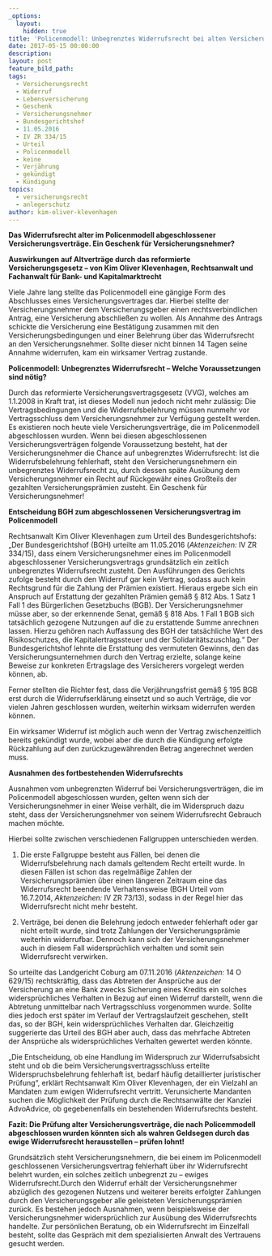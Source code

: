 ```yaml
---
_options:
  layout:
    hidden: true
title: 'Policenmodell: Unbegrenztes Widerrufsrecht bei alten Versicherungsverträgen?'
date: 2017-05-15 00:00:00
description:
layout: post
feature_bild_path:
tags:
  - Versicherungsrecht
  - Widerruf
  - Lebensversicherung
  - Geschenk
  - Versicherungsnehmer
  - Bundesgerichtshof
  - 11.05.2016
  - IV ZR 334/15
  - Urteil
  - Policenmodell
  - keine
  - Verjährung
  - gekündigt
  - Kündigung
topics:
  - versicherungsrecht
  - anlegerschutz
author: kim-oliver-klevenhagen
---
```



**Das Widerrufsrecht alter im Policenmodell abgeschlossener Versicherungsvertr&auml;ge. Ein Geschenk f&uuml;r Versicherungsnehmer?**

**Auswirkungen auf Altvertr&auml;ge durch das reformierte Versicherungsgesetz – von Kim Oliver Klevenhagen, Rechtsanwalt und Fachanwalt f&uuml;r Bank- und Kapitalmarktrecht**

Viele Jahre lang stellte das Policenmodell eine g&auml;ngige Form des Abschlusses eines Versicherungsvertrages dar. Hierbei stellte der Versicherungsnehmer dem Versicherungsgeber einen rechtsverbindlichen Antrag, eine Versicherung abschlie&szlig;en zu wollen. Als Annahme des Antrags schickte die Versicherung eine Best&auml;tigung zusammen mit den Versicherungsbedingungen und einer Belehrung &uuml;ber das Widerrufsrecht an den Versicherungsnehmer. Sollte dieser nicht binnen 14 Tagen seine Annahme widerrufen, kam ein wirksamer Vertrag zustande.&nbsp;

**Policenmodell: Unbegrenztes Widerrufsrecht – Welche Voraussetzungen sind n&ouml;tig?**

Durch das reformierte Versicherungsvertragsgesetz (VVG), welches am 1.1.2008 in Kraft trat, ist dieses Modell nun jedoch nicht mehr zul&auml;ssig: Die Vertragsbedingungen und die Widerrufsbelehrung m&uuml;ssen nunmehr vor Vertragsschluss dem Versicherungsnehmer zur Verf&uuml;gung gestellt werden. Es existieren noch heute viele Versicherungsvertr&auml;ge, die im Policenmodell abgeschlossen wurden. Wenn bei diesen abgeschlossenen Versicherungsvertr&auml;gen folgende Voraussetzung besteht, hat der Versicherungsnehmer die Chance auf unbegrenztes Widerrufsrecht: Ist die Widerrufsbelehrung fehlerhaft, steht den Versicherungsnehmern ein unbegrenztes Widerrufsrecht zu, durch dessen sp&auml;te Aus&uuml;bung dem Versicherungsnehmer ein Recht auf R&uuml;ckgew&auml;hr eines Gro&szlig;teils der gezahlten Versicherungspr&auml;mien zusteht. Ein Geschenk f&uuml;r Versicherungsnehmer!

**Entscheidung BGH zum abgeschlossenen Versicherungsvertrag im Policenmodell**

Rechtsanwalt Kim Oliver Klevenhagen zum Urteil des Bundesgerichtshofs: „Der Bundesgerichtshof (BGH) urteilte am 11.05.2016 (*Aktenzeichen:*&nbsp;IV ZR 334/15), dass einem Versicherungsnehmer eines im Policenmodell abgeschlossener Versicherungsvertrags grunds&auml;tzlich ein zeitlich unbegrenztes Widerrufsrecht zusteht. Den Ausf&uuml;hrungen des Gerichts zufolge besteht durch den Widerruf gar kein Vertrag, sodass auch kein Rechtsgrund f&uuml;r die Zahlung der Pr&auml;mien existiert. Hieraus ergebe sich ein Anspruch auf Erstattung der gezahlten Pr&auml;mien gem&auml;&szlig; &sect; 812 Abs. 1 Satz 1 Fall 1 des B&uuml;rgerlichen Gesetzbuchs (BGB). Der Versicherungsnehmer m&uuml;sse aber, so der erkennende Senat, gem&auml;&szlig; &sect; 818 Abs. 1 Fall 1 BGB sich tats&auml;chlich gezogene Nutzungen auf die zu erstattende Summe anrechnen lassen. Hierzu geh&ouml;ren nach Auffassung des BGH der tats&auml;chliche Wert des Risikoschutzes, die Kapitalertragssteuer und der Solidarit&auml;tszuschlag.“ Der Bundesgerichtshof lehnte die Erstattung des vermuteten Gewinns, den das Versicherungsunternehmen durch den Vertrag erzielte, solange keine Beweise zur konkreten Ertragslage des Versicherers vorgelegt werden k&ouml;nnen, ab.

Ferner stellten die Richter fest, dass die Verj&auml;hrungsfrist gem&auml;&szlig; &sect; 195 BGB erst durch die Widerrufserkl&auml;rung einsetzt und so auch Vertr&auml;ge, die vor vielen Jahren geschlossen wurden, weiterhin wirksam widerrufen werden k&ouml;nnen.&nbsp;

Ein wirksamer Widerruf ist m&ouml;glich auch wenn der Vertrag zwischenzeitlich bereits gek&uuml;ndigt wurde, wobei aber die durch die K&uuml;ndigung erfolgte R&uuml;ckzahlung auf den zur&uuml;ckzugew&auml;hrenden Betrag angerechnet werden muss.

**Ausnahmen des fortbestehenden Widerrufsrechts**

Ausnahmen vom unbegrenzten Widerruf bei Versicherungsvertr&auml;gen, die im Policenmodell abgeschlossen wurden, gelten wenn sich der Versicherungsnehmer in einer Weise verh&auml;lt, die im Widerspruch dazu steht, dass der Versicherungsnehmer von seinem Widerrufsrecht Gebrauch machen m&ouml;chte.&nbsp;

Hierbei sollte zwischen verschiedenen Fallgruppen unterschieden werden.&nbsp;

1. Die erste Fallgruppe besteht aus F&auml;llen, bei denen die Widerrufsbelehrung nach damals geltendem Recht erteilt wurde. In diesen F&auml;llen ist schon das regelm&auml;&szlig;ige Zahlen der Versicherungspr&auml;mien &uuml;ber einen l&auml;ngeren Zeitraum eine das Widerrufsrecht beendende Verhaltensweise (BGH Urteil vom 16.7.2014,&nbsp;*Aktenzeichen:*&nbsp;IV ZR 73/13), sodass in der Regel hier das Widerrufsrecht nicht mehr besteht.&nbsp;

2. Vertr&auml;ge, bei denen die Belehrung jedoch entweder fehlerhaft oder gar nicht erteilt wurde, sind trotz Zahlungen der Versicherungspr&auml;mie weiterhin widerrufbar. Dennoch kann sich der Versicherungsnehmer auch in diesem Fall widerspr&uuml;chlich verhalten und somit sein Widerrufsrecht verwirken.&nbsp;

So urteilte das Landgericht Coburg am 07.11.2016 (*Aktenzeichen:*&nbsp;14 O 629/15) rechtskr&auml;ftig, dass das Abtreten der Anspr&uuml;che aus der Versicherung an eine Bank zwecks Sicherung eines Kredits ein solches widerspr&uuml;chliches Verhalten in Bezug auf einen Widerruf darstellt, wenn die Abtretung unmittelbar nach Vertragsschluss vorgenommen wurde. Sollte dies jedoch erst sp&auml;ter im Verlauf der Vertragslaufzeit geschehen, stellt das, so der BGH, kein widerspr&uuml;chliches Verhalten dar. Gleichzeitig suggerierte das Urteil des BGH aber auch, dass das mehrfache Abtreten der Anspr&uuml;che als widerspr&uuml;chliches Verhalten gewertet werden k&ouml;nnte.&nbsp;

„Die Entscheidung, ob eine Handlung im Widerspruch zur Widerrufsabsicht steht und ob die beim Versicherungsvertragsschluss erteilte Widerspruchsbelehrung fehlerhaft ist, bedarf h&auml;ufig detaillierter juristischer Pr&uuml;fung“, erkl&auml;rt Rechtsanwalt Kim Oliver Klevenhagen, der ein Vielzahl an Mandaten zum ewigen Widerrufsrecht vertritt. Verunsicherte Mandanten suchen die M&ouml;glichkeit der Pr&uuml;fung durch die Rechtsanw&auml;lte der Kanzlei AdvoAdvice, ob gegebenenfalls ein bestehenden Widerrufsrechts besteht.

**Fazit: Die Pr&uuml;fung alter Versicherungsvertr&auml;ge, die nach Policemmodell abgeschlossen wurden k&ouml;nnten sich als wahren Geldsegen durch das ewige Widerrufsrecht herausstellen – pr&uuml;fen lohnt!**

Grunds&auml;tzlich steht Versicherungsnehmern, die bei einem im Policenmodell geschlossenen Versicherungsvertrag fehlerhaft &uuml;ber ihr Widerrufsrecht belehrt wurden, ein solches zeitlich unbegrenzt zu – ewiges Widerrufsrecht.Durch den Widerruf erh&auml;lt der Versicherungsnehmer abz&uuml;glich des gezogenen Nutzens und weiterer bereits erfolgter Zahlungen durch den Versicherungsgeber alle geleisteten Versicherungspr&auml;mien zur&uuml;ck. Es bestehen jedoch Ausnahmen, wenn beispielsweise der Versicherungsnehmer widerspr&uuml;chlich zur Aus&uuml;bung des Widerrufsrechts handelte. Zur pers&ouml;nlichen Beratung, ob ein Widerrufsrecht im Einzelfall besteht, sollte das Gespr&auml;ch mit dem spezialisierten Anwalt des Vertrauens gesucht werden.